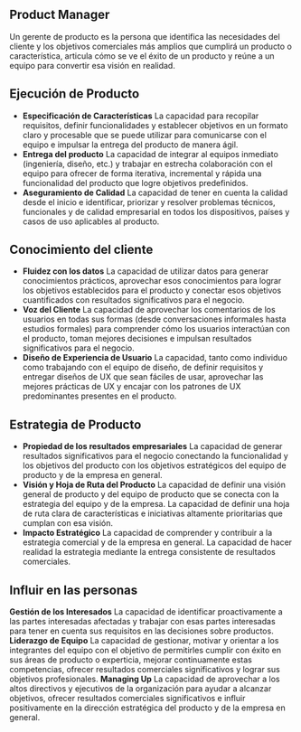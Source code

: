 ## Product Manager
Un gerente de producto es la persona que identifica las necesidades del cliente y los objetivos comerciales más amplios que cumplirá un producto o característica, articula cómo se ve el éxito de un producto y reúne a un equipo para convertir esa visión en realidad.

## Ejecución de Producto

- **Especificación de Características**	La capacidad para recopilar requisitos, definir funcionalidades y establecer objetivos en un formato claro y procesable que se puede utilizar para comunicarse con el equipo e impulsar la entrega del producto de manera ágil.
- **Entrega del producto**	La capacidad de integrar al equipos inmediato (ingeniería, diseño, etc.) y trabajar en estrecha colaboración con el equipo para ofrecer de forma iterativa, incremental y rápida una funcionalidad del producto que logre objetivos predefinidos.
- **Aseguramiento de Calidad**	La capacidad de tener en cuenta la calidad desde el inicio e identificar, priorizar y resolver problemas técnicos, funcionales y de calidad empresarial en todos los dispositivos, países y casos de uso aplicables al producto.

## Conocimiento del cliente

- **Fluidez con los datos**	La capacidad de utilizar datos para generar conocimientos prácticos, aprovechar esos conocimientos para lograr los objetivos establecidos para el producto y conectar esos objetivos cuantificados con resultados significativos para el negocio.
- **Voz del Cliente**	La capacidad de aprovechar los comentarios de los usuarios en todas sus formas (desde conversaciones informales hasta estudios formales) para comprender cómo los usuarios interactúan con el producto, toman mejores decisiones e impulsan resultados significativos para el negocio.
- **Diseño de Experiencia de Usuario**	La capacidad, tanto como individuo como trabajando con el equipo de diseño, de definir requisitos y entregar diseños de UX que sean fáciles de usar, aprovechar las mejores prácticas de UX y encajar con los patrones de UX predominantes presentes en el producto.

## Estrategia de Producto

- **Propiedad de los resultados empresariales**	La capacidad de generar resultados significativos para el negocio conectando la funcionalidad y los objetivos del producto con los objetivos estratégicos del equipo de producto y de la empresa en general.
- **Visión y Hoja de Ruta del Producto**	La capacidad de definir una visión general de producto y del equipo de producto que se conecta con la estrategia del equipo y de la empresa. La capacidad de definir una hoja de ruta clara de características e iniciativas altamente prioritarias que cumplan con esa visión.
- **Impacto Estratégico**	La capacidad de comprender y contribuir a la estrategia comercial y de la empresa en general. La capacidad de hacer realidad la estrategia mediante la entrega consistente de resultados comerciales.

## Influir en las personas

**Gestión de los Interesados**	La capacidad de identificar proactivamente a las partes interesadas afectadas y trabajar con esas partes interesadas para tener en cuenta sus requisitos en las decisiones sobre productos.
**Liderazgo de Equipo**	La capacidad de gestionar, motivar y orientar a los integrantes del equipo con el objetivo de permitirles cumplir con éxito en sus áreas de producto o experticia, mejorar continuamente estas competencias, ofrecer resultados comerciales significativos y lograr sus objetivos profesionales.
**Managing Up**	La capacidad de aprovechar a los altos directivos y ejecutivos de la organización para ayudar a alcanzar objetivos, ofrecer resultados comerciales significativos e influir positivamente en la dirección estratégica del producto y de la empresa en general.


